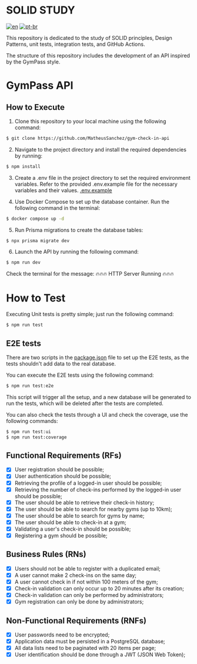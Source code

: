 # SOLID STUDY

[![en](https://img.shields.io/badge/lang-en-red.svg)](https://github.com/MatheusSanchez/gym-check-in-api/blob/master/README.md)
[![pt-br](https://img.shields.io/badge/lang-pt--br-green.svg)](https://github.com/MatheusSanchez/gym-check-in-api/blob/master/README.pt-br.md)

This repository is dedicated to the study of SOLID principles, Design Patterns, unit tests, integration tests, and GitHub Actions.

The structure of this repository includes the development of an API inspired by the GymPass style.

# GymPass API

## How to Execute

1. Clone this repository to your local machine using the following command:
```bash
$ git clone https://github.com/MatheusSanchez/gym-check-in-api
```

2. Navigate to the project directory and install the required dependencies by running:
```bash
$ npm install
```
3. Create a .env file in the project directory to set the required environment variables. Refer to the provided .env.example file for the necessary variables and their values. [.env.example](./.env.example/)

4. Use Docker Compose to set up the database container. Run the following command in the terminal: 
```bash
$ docker compose up -d
```

5. Run Prisma migrations to create the database tables:
```bash
$ npx prisma migrate dev
```

6. Launch the API by running the following command: 
```bash
$ npm run dev
```
Check the terminal for the message: 🔥🔥🔥 HTTP Server Running 🔥🔥🔥


# How to Test

Executing Unit tests is pretty simple; just run the following command:
```bash
$ npm run test
```

## E2E tests
There are two scripts in the [package.json](./package.json/) file to set up the E2E tests, as the tests shouldn't add data to the real database.

You can execute the E2E tests using the following command:
```bash
$ npm run test:e2e
```

This script will trigger all the setup, and a new database will be generated to run the tests, which will be deleted after the tests are completed.

You can also check the tests through  a UI and check the coverage, use the following commands:
```bash
$ npm run test:ui
$ npm run test:coverage
```

## Functional Requirements (RFs)

- [x] User registration should be possible;
- [x] User authentication should be possible;
- [x] Retrieving the profile of a logged-in user should be possible;
- [x] Retrieving the number of check-ins performed by the logged-in user should be possible;
- [x] The user should be able to retrieve their check-in history;
- [x] The user should be able to search for nearby gyms (up to 10km);
- [x] The user should be able to search for gyms by name;
- [x] The user should be able to check-in at a gym;
- [x] Validating a user's check-in should be possible;
- [x] Registering a gym should be possible;

## Business Rules (RNs)

- [x] Users should not be able to register with a duplicated email;
- [x] A user cannot make 2 check-ins on the same day;
- [x] A user cannot check in if not within 100 meters of the gym;
- [x] Check-in validation can only occur up to 20 minutes after its creation;
- [x] Check-in validation can only be performed by administrators;
- [x] Gym registration can only be done by administrators;

## Non-Functional Requirements (RNFs)

- [x] User passwords need to be encrypted;
- [x] Application data must be persisted in a PostgreSQL database;
- [x] All data lists need to be paginated with 20 items per page;
- [x] User identification should be done through a JWT (JSON Web Token);
